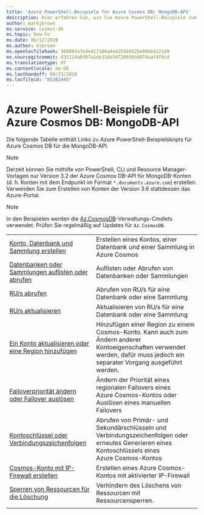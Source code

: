 ```yaml
---
title: 'Azure PowerShell-Beispiele für Azure Cosmos DB: MongoDB-API'
description: Hier erfahren Sie, wie Sie Azure PowerShell-Beispiele zum Ausführen verschiedener gängiger Aufgaben in der MongoDB-API von Azure Cosmos DB abrufen.
author: markjbrown
ms.service: cosmos-db
ms.topic: how-to
ms.date: 06/12/2020
ms.author: mjbrown
ms.openlocfilehash: 368883a7eded17180a4a4259d452be09ebd221d9
ms.sourcegitcommit: 635114a0f07a2de310b34720856dd074aaf4f9cd
ms.translationtype: HT
ms.contentlocale: de-DE
ms.lasthandoff: 06/23/2020
ms.locfileid: "85262445"
---
```

# <a name="azure-powershell-samples-for-azure-cosmos-db-mongodb-api"></a>Azure PowerShell-Beispiele für Azure Cosmos DB: MongoDB-API

Die folgende Tabelle enthält Links zu Azure PowerShell-Beispielskripts für Azure Cosmos DB für die MongoDB-API.

> [!NOTE]
> Derzeit können Sie mithilfe von PowerShell, CLI und Resource Manager-Vorlagen nur Version 3.2 der Azure Cosmos DB-API für MongoDB-Konten (d. h. Konten mit dem Endpunkt im Format `*.documents.azure.com`) erstellen. Verwenden Sie zum Erstellen von Konten der Version 3.6 stattdessen das Azure-Portal.

> [!NOTE]
> In den Beispielen werden die [Az.CosmosDB](https://docs.microsoft.com/powershell/module/az.cosmosdb)-Verwaltungs-Cmdlets verwendet. Prüfen Sie regelmäßig auf Updates für `Az.CosmosDB`.

| | |
|---|---|
|[Konto, Datenbank und Sammlung erstellen](scripts/powershell/mongodb/ps-mongodb-create.md?toc=%2fpowershell%2fmodule%2ftoc.json)| Erstellen eines Kontos, einer Datenbank und einer Sammlung in Azure Cosmos |
|[Datenbanken oder Sammlungen auflisten oder abrufen](scripts/powershell/mongodb/ps-mongodb-list-get.md?toc=%2fpowershell%2fmodule%2ftoc.json)| Auflisten oder Abrufen von Datenbanken oder Sammlungen |
|[RU/s abrufen](scripts/powershell/mongodb/ps-mongodb-ru-get.md?toc=%2fpowershell%2fmodule%2ftoc.json)| Abrufen von RU/s für eine Datenbank oder eine Sammlung |
|[RU/s aktualisieren](scripts/powershell/mongodb/ps-mongodb-ru-update.md?toc=%2fpowershell%2fmodule%2ftoc.json)| Aktualisieren von RU/s für eine Datenbank oder eine Sammlung |
|[Ein Konto aktualisieren oder eine Region hinzufügen](scripts/powershell/common/ps-account-update.md?toc=%2fpowershell%2fmodule%2ftoc.json)| Hinzufügen einer Region zu einem Cosmos-Konto. Kann auch zum Ändern anderer Kontoeigenschaften verwendet werden, dafür muss jedoch ein separater Vorgang ausgeführt werden. |
|[Failoverpriorität ändern oder Failover auslösen](scripts/powershell/common/ps-account-failover-priority-update.md?toc=%2fpowershell%2fmodule%2ftoc.json)| Ändern der Priorität eines regionalen Failovers eines Azure Cosmos-Kontos oder Auslösen eines manuellen Failovers |
|[Kontoschlüssel oder Verbindungszeichenfolgen](scripts/powershell/common/ps-account-keys-connection-strings.md?toc=%2fpowershell%2fmodule%2ftoc.json)| Abrufen von Primär- und Sekundärschlüsseln und Verbindungszeichenfolgen oder erneutes Generieren eines Kontoschlüssels eines Azure Cosmos-Kontos |
|[Cosmos-Konto mit IP-Firewall erstellen](scripts/powershell/common/ps-account-firewall-create.md?toc=%2fpowershell%2fmodule%2ftoc.json)| Erstellen eines Azure Cosmos-Kontos mit aktivierter IP-Firewall |
|[Sperren von Ressourcen für die Löschung](scripts/powershell/mongodb/powershell-mongodb-lock.md?toc=%2fpowershell%2fmodule%2ftoc.json)| Verhindern des Löschens von Ressourcen mit Ressourcensperren. |
|||
